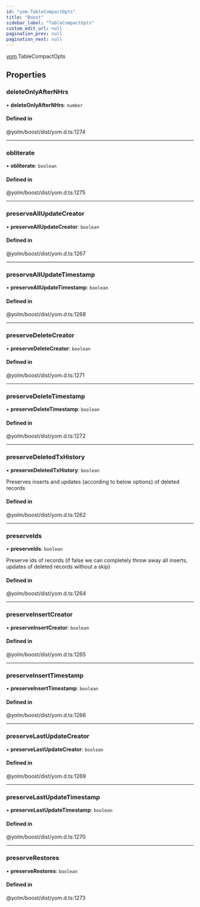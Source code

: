 ```yaml
---
id: "yom.TableCompactOpts"
title: "Boost"
sidebar_label: "TableCompactOpts"
custom_edit_url: null
pagination_prev: null
pagination_next: null
---
```


[yom](../namespaces/yom.md).TableCompactOpts

## Properties

### deleteOnlyAfterNHrs

• **deleteOnlyAfterNHrs**: `number`

#### Defined in

@yolm/boost/dist/yom.d.ts:1274

___

### obliterate

• **obliterate**: `boolean`

#### Defined in

@yolm/boost/dist/yom.d.ts:1275

___

### preserveAllUpdateCreator

• **preserveAllUpdateCreator**: `boolean`

#### Defined in

@yolm/boost/dist/yom.d.ts:1267

___

### preserveAllUpdateTimestamp

• **preserveAllUpdateTimestamp**: `boolean`

#### Defined in

@yolm/boost/dist/yom.d.ts:1268

___

### preserveDeleteCreator

• **preserveDeleteCreator**: `boolean`

#### Defined in

@yolm/boost/dist/yom.d.ts:1271

___

### preserveDeleteTimestamp

• **preserveDeleteTimestamp**: `boolean`

#### Defined in

@yolm/boost/dist/yom.d.ts:1272

___

### preserveDeletedTxHistory

• **preserveDeletedTxHistory**: `boolean`

Preserves inserts and updates (according to below options) of deleted records

#### Defined in

@yolm/boost/dist/yom.d.ts:1262

___

### preserveIds

• **preserveIds**: `boolean`

Preserve ids of records (if false we can completely throw away all inserts, updates of deleted records without a skip)

#### Defined in

@yolm/boost/dist/yom.d.ts:1264

___

### preserveInsertCreator

• **preserveInsertCreator**: `boolean`

#### Defined in

@yolm/boost/dist/yom.d.ts:1265

___

### preserveInsertTimestamp

• **preserveInsertTimestamp**: `boolean`

#### Defined in

@yolm/boost/dist/yom.d.ts:1266

___

### preserveLastUpdateCreator

• **preserveLastUpdateCreator**: `boolean`

#### Defined in

@yolm/boost/dist/yom.d.ts:1269

___

### preserveLastUpdateTimestamp

• **preserveLastUpdateTimestamp**: `boolean`

#### Defined in

@yolm/boost/dist/yom.d.ts:1270

___

### preserveRestores

• **preserveRestores**: `boolean`

#### Defined in

@yolm/boost/dist/yom.d.ts:1273
